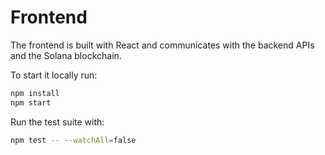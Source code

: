 # Frontend

The frontend is built with React and communicates with the backend APIs and the
Solana blockchain.

To start it locally run:

```bash
npm install
npm start
```

Run the test suite with:

```bash
npm test -- --watchAll=false
```

